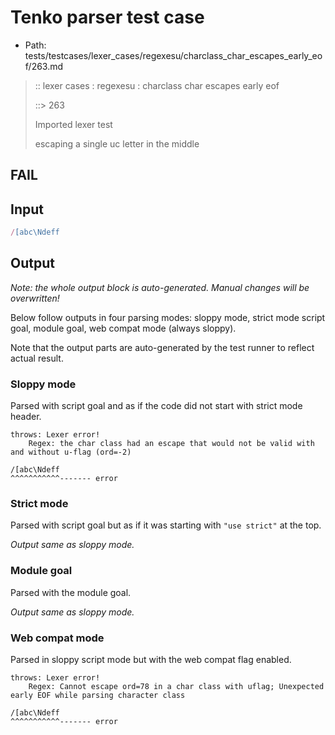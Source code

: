 # Tenko parser test case

- Path: tests/testcases/lexer_cases/regexesu/charclass_char_escapes_early_eof/263.md

> :: lexer cases : regexesu : charclass char escapes early eof
>
> ::> 263
>
> Imported lexer test
>
> escaping a single uc letter in the middle

## FAIL

## Input

`````js
/[abc\Ndeff
`````

## Output

_Note: the whole output block is auto-generated. Manual changes will be overwritten!_

Below follow outputs in four parsing modes: sloppy mode, strict mode script goal, module goal, web compat mode (always sloppy).

Note that the output parts are auto-generated by the test runner to reflect actual result.

### Sloppy mode

Parsed with script goal and as if the code did not start with strict mode header.

`````
throws: Lexer error!
    Regex: the char class had an escape that would not be valid with and without u-flag (ord=-2)

/[abc\Ndeff
^^^^^^^^^^^------- error
`````

### Strict mode

Parsed with script goal but as if it was starting with `"use strict"` at the top.

_Output same as sloppy mode._

### Module goal

Parsed with the module goal.

_Output same as sloppy mode._

### Web compat mode

Parsed in sloppy script mode but with the web compat flag enabled.

`````
throws: Lexer error!
    Regex: Cannot escape ord=78 in a char class with uflag; Unexpected early EOF while parsing character class

/[abc\Ndeff
^^^^^^^^^^^------- error
`````


